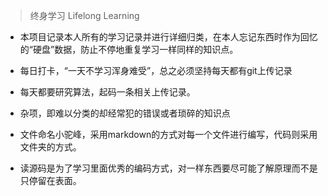 > 终身学习 Lifelong Learning

- 本项目记录本人所有的学习记录并进行详细归类，在本人忘记东西时作为回忆的“硬盘”数据，防止不停地重复学习一样同样的知识点。

- 每日打卡，“一天不学习浑身难受”，总之必须坚持每天都有git上传记录

- 每天都要研究算法，起码一条相关上传记录。

- 杂项，即难以分类的却经常犯的错误或者琐碎的知识点

- 文件命名小驼峰，采用markdown的方式对每一个文件进行编写，代码则采用文件夹的方式。

- 读源码是为了学习里面优秀的编码方式，对一样东西要尽可能了解原理而不是只停留在表面。




